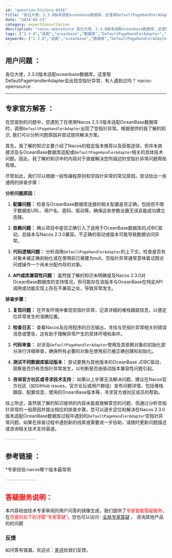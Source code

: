 ```yaml
---
id: "question-history-8416"
title: "各位大佬，2.3.0版本适配oceanbase数据库，这里取DefaultPageHandlerAdapter会出现空指针异常，有人遇到过吗？ nacos-opensource"
date: "2024-04-23"
category: expertConsultation
description: "nacos-opensource 各位大佬，2.3.0版本适配oceanbase数据库，这里取DefaultPageHandlerAdapter会出现空指针异常，有人遇到过吗？"
tags: ["2.3.0","适配","oceanbase","数据库","DefaultPageHandlerAdapter","空指针异常"]
keywords: ["2.3.0","适配","oceanbase","数据库","DefaultPageHandlerAdapter","空指针异常"]
---
```


## 用户问题 ： 
 各位大佬，2.3.0版本适配oceanbase数据库，这里取DefaultPageHandlerAdapter会出现空指针异常，有人遇到过吗？ nacos-opensource 

---------------
## 专家官方解答 ：

在您提到的问题中，您遇到了在使用Nacos 2.3.0版本适配OceanBase数据库时，调用`DefaultPageHandlerAdapter`出现了空指针异常。根据提供的我了解的知识, 我们可以分析问题原因并尝试提供解决方案。

首先，我了解的知识主要介绍了Nacos的稳定版本推荐以及获取途径，但并未直接涉及与OceanBase数据库适配或`DefaultPageHandlerAdapter`相关的具体技术问题。因此，我了解的知识中的内容对于直接解决您所描述的空指针异常问题帮助有限。

尽管如此，我们可以根据一般性编程原则和空指针异常的常见原因，尝试给出一些通用的排查步骤：

**分析问题原因：**

1. **配置问题：** 检查与OceanBase数据库连接的相关配置是否正确，包括但不限于数据库URL、用户名、密码、驱动等。确保这些参数设置无误且能成功建立连接。

2. **依赖问题：** 确认项目中是否正确引入了适用于OceanBase数据库的JDBC驱动，且版本与Nacos 2.3.0兼容。不正确的驱动或版本可能导致数据访问异常。

3. **代码逻辑问题：** 分析调用`DefaultPageHandlerAdapter`的上下文，检查是否有对象未被正确初始化或在使用前已被置为null。空指针异常通常意味着试图访问或操作一个尚未分配内存的对象。

4. **API或库兼容性问题：** 虽然我了解的知识未明确提及Nacos 2.3.0对OceanBase数据库的支持情况，但可能存在该版本与OceanBase在特定API调用或功能实现上存在不兼容之处，导致异常发生。

**排查步骤：**

1. **复现问题：** 在开发环境中重现空指针异常，记录详细的堆栈跟踪信息，以便定位异常发生的准确位置。

2. **检查日志：** 查看Nacos及应用程序的日志输出，寻找与空指针异常相关的错误消息或警告，这有助于理解异常产生的具体环境和条件。

3. **代码审查：** 对涉及`DefaultPageHandlerAdapter`使用及其依赖对象的初始化部分进行详细审查，确保所有必要的对象在使用前已被正确创建和初始化。

4. **测试不同数据库驱动版本：** 尝试更换为其他版本的OceanBase JDBC驱动，观察是否仍有空指针异常发生，以判断是否由驱动版本兼容性问题引起。

5. **咨询官方社区或寻求技术支持：** 如果以上步骤无法解决问题，建议在Nacos官方社区（如GitHub issues、官方论坛或用户群组）发布问题详情，包括堆栈跟踪、配置信息、使用的OceanBase版本等，寻求官方或社区成员的帮助。

综上所述，虽然我了解的知识提供的内容未能直接解答您的问题，但通过分析空指针异常的一般原因并提出相应的排查步骤，您可以逐步定位和解决在Nacos 2.3.0版本适配OceanBase数据库过程中遇到的`DefaultPageHandlerAdapter`空指针异常问题。如果在排查过程中遇到新的线索或需要进一步协助，请随时更新问题描述或咨询相关技术支持渠道。


<font color="#949494">---------------</font> 


## 参考链接 ：

*专家经验:nacos哪个版本最常用 


 <font color="#949494">---------------</font> 
 


## <font color="#FF0000">答疑服务说明：</font> 

本内容经由技术专家审阅的用户问答的镜像生成，我们提供了<font color="#FF0000">专家智能答疑服务</font>，在<font color="#FF0000">页面的右下的浮窗”专家答疑“</font>。您也可以访问 : [全局专家答疑](https://opensource.alibaba.com/chatBot) 。 咨询其他产品的的问题

### 反馈
如问答有错漏，欢迎点：[差评](https://ai.nacos.io/user/feedbackByEnhancerGradePOJOID?enhancerGradePOJOId=11601)给我们反馈。
